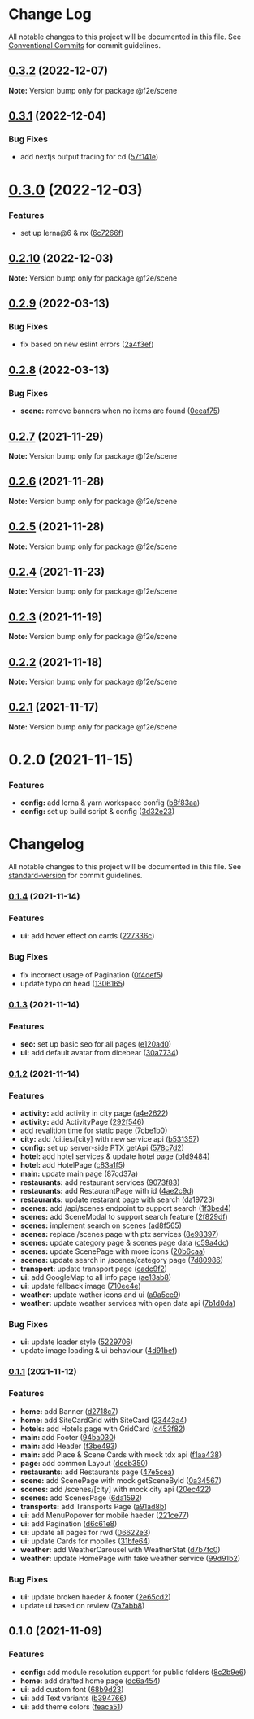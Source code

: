 # Change Log

All notable changes to this project will be documented in this file.
See [Conventional Commits](https://conventionalcommits.org) for commit guidelines.

## [0.3.2](https://github.com/Howard86/f2e-2011/compare/@f2e/scene@0.3.1...@f2e/scene@0.3.2) (2022-12-07)

**Note:** Version bump only for package @f2e/scene

## [0.3.1](https://github.com/Howard86/f2e-2011/compare/@f2e/scene@0.3.0...@f2e/scene@0.3.1) (2022-12-04)

### Bug Fixes

- add nextjs output tracing for cd ([57f141e](https://github.com/Howard86/f2e-2011/commit/57f141ea333f7b6824248d85f92b9d6c9ea67ff6))

# [0.3.0](https://github.com/Howard86/f2e-2011/compare/@f2e/scene@0.2.10...@f2e/scene@0.3.0) (2022-12-03)

### Features

- set up lerna@6 & nx ([6c7266f](https://github.com/Howard86/f2e-2011/commit/6c7266f91199869751c0bddd546183fad608d07b))

## [0.2.10](https://github.com/Howard86/f2e-2011/compare/@f2e/scene@0.2.9...@f2e/scene@0.2.10) (2022-12-03)

**Note:** Version bump only for package @f2e/scene

## [0.2.9](https://github.com/Howard86/f2e-2011/compare/@f2e/scene@0.2.8...@f2e/scene@0.2.9) (2022-03-13)

### Bug Fixes

- fix based on new eslint errors ([2a4f3ef](https://github.com/Howard86/f2e-2011/commit/2a4f3ef5221e9be286cf91fa4d69fd8ba7f431ce))

## [0.2.8](https://github.com/Howard86/f2e-2011/compare/@f2e/scene@0.2.7...@f2e/scene@0.2.8) (2022-03-13)

### Bug Fixes

- **scene:** remove banners when no items are found ([0eeaf75](https://github.com/Howard86/f2e-2011/commit/0eeaf7508edc72add55a2664a0206dba5b507d71))

## [0.2.7](https://github.com/Howard86/f2e-2011/compare/@f2e/scene@0.2.6...@f2e/scene@0.2.7) (2021-11-29)

**Note:** Version bump only for package @f2e/scene

## [0.2.6](https://github.com/Howard86/f2e-2011/compare/@f2e/scene@0.2.5...@f2e/scene@0.2.6) (2021-11-28)

**Note:** Version bump only for package @f2e/scene

## [0.2.5](https://github.com/Howard86/f2e-2011/compare/@f2e/scene@0.2.4...@f2e/scene@0.2.5) (2021-11-28)

**Note:** Version bump only for package @f2e/scene

## [0.2.4](https://github.com/Howard86/f2e-2011/compare/@f2e/scene@0.2.3...@f2e/scene@0.2.4) (2021-11-23)

**Note:** Version bump only for package @f2e/scene

## [0.2.3](https://github.com/Howard86/f2e-2011/compare/@f2e/scene@0.2.2...@f2e/scene@0.2.3) (2021-11-19)

**Note:** Version bump only for package @f2e/scene

## [0.2.2](https://github.com/Howard86/f2e-2011/compare/@f2e/scene@0.2.1...@f2e/scene@0.2.2) (2021-11-18)

**Note:** Version bump only for package @f2e/scene

## [0.2.1](https://github.com/Howard86/f2e-2011/compare/@f2e/scene@0.2.0...@f2e/scene@0.2.1) (2021-11-17)

**Note:** Version bump only for package @f2e/scene

# 0.2.0 (2021-11-15)

### Features

- **config:** add lerna & yarn workspace config ([b8f83aa](https://github.com/Howard86/f2e-2011/commit/b8f83aa950669365a8bb323abd96f36fbc07808d))
- **config:** set up build script & config ([3d32e23](https://github.com/Howard86/f2e-2011/commit/3d32e2353a3c43f30cdeee28a54b2cfc036555c2))

# Changelog

All notable changes to this project will be documented in this file. See [standard-version](https://github.com/conventional-changelog/standard-version) for commit guidelines.

### [0.1.4](https://github.com/Howard86/nextjs-template/compare/v0.1.3...v0.1.4) (2021-11-14)

### Features

- **ui:** add hover effect on cards ([227336c](https://github.com/Howard86/nextjs-template/commit/227336c734c4dfe4f15d25eb0db62fef6563b66a))

### Bug Fixes

- fix incorrect usage of Pagination ([0f4def5](https://github.com/Howard86/nextjs-template/commit/0f4def531d2cf2b9fb4d1a31dddc8ac08d766181))
- update typo on head ([1306165](https://github.com/Howard86/nextjs-template/commit/1306165fc41b9d65c13b179458b74e3ec6240e24))

### [0.1.3](https://github.com/Howard86/nextjs-template/compare/v0.1.2...v0.1.3) (2021-11-14)

### Features

- **seo:** set up basic seo for all pages ([e120ad0](https://github.com/Howard86/nextjs-template/commit/e120ad08180a432ef2971517a6435e659417dfae))
- **ui:** add default avatar from dicebear ([30a7734](https://github.com/Howard86/nextjs-template/commit/30a7734aa341bf0014f79876397b1318c1a0a64d))

### [0.1.2](https://github.com/Howard86/nextjs-template/compare/v0.1.1...v0.1.2) (2021-11-14)

### Features

- **activity:** add activity in city page ([a4e2622](https://github.com/Howard86/nextjs-template/commit/a4e26221bbb3cb96a0bc305539b48ae9cc3afcdd))
- **activity:** add ActivityPage ([292f546](https://github.com/Howard86/nextjs-template/commit/292f546a3a80a94361938ed74bd0806375e25150))
- add revalition time for static page ([7cbe1b0](https://github.com/Howard86/nextjs-template/commit/7cbe1b0508ba8c8529ca9f4c3f7f3a144af70b10))
- **city:** add /cities/[city] with new service api ([b531357](https://github.com/Howard86/nextjs-template/commit/b531357d5605e5cbd5535069a29420366f94c6d3))
- **config:** set up server-side PTX getApi ([578c7d2](https://github.com/Howard86/nextjs-template/commit/578c7d29b5085869c0a6773c8dcf04c213dd431c))
- **hotel:** add hotel services & update hotel page ([b1d9484](https://github.com/Howard86/nextjs-template/commit/b1d9484cd303eda0d0602a6f874de45f2aaa97a1))
- **hotel:** add HotelPage ([c83a1f5](https://github.com/Howard86/nextjs-template/commit/c83a1f5adfb5e7deb0a6e6fa0ba0f36829403567))
- **main:** update main page ([87cd37a](https://github.com/Howard86/nextjs-template/commit/87cd37a4afca09d160986d6926f925d074ea7c41))
- **restaurants:** add restaurant services ([9073f83](https://github.com/Howard86/nextjs-template/commit/9073f838653a0ca6d1f3519e8cc6c2b5b0d2fc02))
- **restaurants:** add RestaurantPage with id ([4ae2c9d](https://github.com/Howard86/nextjs-template/commit/4ae2c9d5a6e9f783acd5edcd2b2614c95cbb67b4))
- **restaurants:** update restarant page with search ([da19723](https://github.com/Howard86/nextjs-template/commit/da1972378b68ec841a5247fa737d6c104b20368f))
- **scenes:** add /api/scenes endpoint to support search ([1f3bed4](https://github.com/Howard86/nextjs-template/commit/1f3bed461282d9d9978c9e28b4537291fa5e6a6f))
- **scenes:** add SceneModal to support search feature ([2f829df](https://github.com/Howard86/nextjs-template/commit/2f829dfa311b8d0c4f893ace41f4775e5afff18e))
- **scenes:** implement search on scenes ([ad8f565](https://github.com/Howard86/nextjs-template/commit/ad8f56586d97448678afa216d6e25fc4836b7e01))
- **scenes:** replace /scenes page with ptx services ([8e98397](https://github.com/Howard86/nextjs-template/commit/8e9839724303270ea8c630ad44ffa2c7a3ed5c0a))
- **scenes:** update category page & scenes page data ([c59a4dc](https://github.com/Howard86/nextjs-template/commit/c59a4dc936dff613afcea45312e1f7ecf371c21c))
- **scenes:** update ScenePage with more icons ([20b6caa](https://github.com/Howard86/nextjs-template/commit/20b6caa040ae4be3b808f3ed817ced41030e83c6))
- **scenes:** update search in /scenes/category page ([7d80986](https://github.com/Howard86/nextjs-template/commit/7d80986df2497cdcb385e58d438cf64735c476af))
- **transport:** update transport page ([cadc9f2](https://github.com/Howard86/nextjs-template/commit/cadc9f253e33404193ac0930049b626b4c223059))
- **ui:** add GoogleMap to all info page ([ae13ab8](https://github.com/Howard86/nextjs-template/commit/ae13ab89fd17f9047222e799c87f0fa987363582))
- **ui:** update fallback image ([710ee4e](https://github.com/Howard86/nextjs-template/commit/710ee4ed1b2afaaf22ba8a5076b40a92f8e269a2))
- **weather:** update wather icons and ui ([a9a5ce9](https://github.com/Howard86/nextjs-template/commit/a9a5ce99330b9efd8f84a6c7e7b47183640f25a6))
- **weather:** update weather services with open data api ([7b1d0da](https://github.com/Howard86/nextjs-template/commit/7b1d0da8780f2ba9e0752d712009dced8cbb7f8d))

### Bug Fixes

- **ui:** update loader style ([5229706](https://github.com/Howard86/nextjs-template/commit/5229706feaf4c7dea815c3bbe95733f7083dcfe4))
- update image loading & ui behaviour ([4d91bef](https://github.com/Howard86/nextjs-template/commit/4d91bef423e5a73b7c47122337c2e699d5d92491))

### [0.1.1](https://github.com/Howard86/nextjs-template/compare/v0.1.0...v0.1.1) (2021-11-12)

### Features

- **home:** add Banner ([d2718c7](https://github.com/Howard86/nextjs-template/commit/d2718c7130adc608457c19b98ee82b3dad4e094f))
- **home:** add SiteCardGrid with SiteCard ([23443a4](https://github.com/Howard86/nextjs-template/commit/23443a46bba45716a74acee8dfeec4d1885ddc46))
- **hotels:** add Hotels page with GridCard ([c453f82](https://github.com/Howard86/nextjs-template/commit/c453f82d63b9544e69062a0b045ed0a56d03ee1e))
- **main:** add Footer ([94ba030](https://github.com/Howard86/nextjs-template/commit/94ba0306d6a75764b06b2957fa41433d25a4f4e2))
- **main:** add Header ([f3be493](https://github.com/Howard86/nextjs-template/commit/f3be493424b5a700f3f11f4b652896bb4a01120e))
- **main:** add Place & Scene Cards with mock tdx api ([f1aa438](https://github.com/Howard86/nextjs-template/commit/f1aa4380fc7b6fe636f039f5663b222b9ee906f5))
- **page:** add common Layout ([dceb350](https://github.com/Howard86/nextjs-template/commit/dceb350916ef3973baade8687f225248cfae1b49))
- **restaurants:** add Restaurants page ([47e5cea](https://github.com/Howard86/nextjs-template/commit/47e5cea77db6cc739ac859b40ec7b5f221e9c1e2))
- **scene:** add ScenePage with mock getSceneById ([0a34567](https://github.com/Howard86/nextjs-template/commit/0a34567a37dd5168f6498876a2b7dd5180286c7c))
- **scenes:** add /scenes/[city] with mock city api ([20ec422](https://github.com/Howard86/nextjs-template/commit/20ec422d5e4704c19be222f3a7de535cbd07112e))
- **scenes:** add ScenesPage ([6da1592](https://github.com/Howard86/nextjs-template/commit/6da15923f0005b58b7cfd176d036b56a5d503601))
- **transports:** add Transports Page ([a91ad8b](https://github.com/Howard86/nextjs-template/commit/a91ad8b3ff466dea2bc9dac5c20233096bea9cc5))
- **ui:** add MenuPopover for mobile haeder ([221ce77](https://github.com/Howard86/nextjs-template/commit/221ce77bf67ada6db89f4cc812460ffe2d076a9e))
- **ui:** add Pagination ([d6c61e8](https://github.com/Howard86/nextjs-template/commit/d6c61e8ddd4f0ed4c99ee231b6a02f3413205387))
- **ui:** update all pages for rwd ([06622e3](https://github.com/Howard86/nextjs-template/commit/06622e3bef08af756044e055fad29dd7c438d1a9))
- **ui:** update Cards for mobiles ([31bfe64](https://github.com/Howard86/nextjs-template/commit/31bfe64fde52ec504304e27229478605c336b6f8))
- **weather:** add WeatherCarousel with WeatherStat ([d7b7fc0](https://github.com/Howard86/nextjs-template/commit/d7b7fc00c3a7e421564427267a80c23a497e17a2))
- **weather:** update HomePage with fake weather service ([99d91b2](https://github.com/Howard86/nextjs-template/commit/99d91b20840b643010717110185c3aedb909f7e2))

### Bug Fixes

- **ui:** update broken haeder & footer ([2e65cd2](https://github.com/Howard86/nextjs-template/commit/2e65cd287d42892e283478cee8fb2a3cf6daa401))
- update ui based on review ([7a7abb8](https://github.com/Howard86/nextjs-template/commit/7a7abb82cc6f65bd5a222eff8a3a665b831aca45))

## 0.1.0 (2021-11-09)

### Features

- **config:** add module resolution support for public folders ([8c2b9e6](https://github.com/Howard86/nextjs-template/commit/8c2b9e68b7603c14c59a06bc1b65e34cb335926c))
- **home:** add drafted home page ([dc6a454](https://github.com/Howard86/nextjs-template/commit/dc6a4549b6f0aa72e4aa0aa4f9fd505d8c808e45))
- **ui:** add custom font ([68b9d23](https://github.com/Howard86/nextjs-template/commit/68b9d2367a92fd253deff1d8eb638a9dfa1814d9))
- **ui:** add Text variants ([b394766](https://github.com/Howard86/nextjs-template/commit/b39476625966409cd91be873e1094844137f511c))
- **ui:** add theme colors ([feaca51](https://github.com/Howard86/nextjs-template/commit/feaca51e7d670421f04f7026d53f6068923c47d4))
